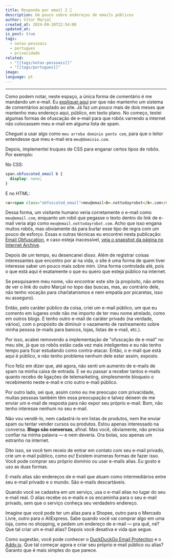 ```yaml
---
title: Responda por email 2 📩
description: Um pouco sobre endereços de emails públicos
author: Vítor Marçal
created_at: 2024-09-20T22:54:00
updated_at: 
is_post: true
tags:
  - notas-pessoais
  - portugues
  - privacidade
related:
  - "[[tags/notas-pessoais]]"
  - "[[tags/portugues]]"
image: 
language: pt
---
```

----

Como podem notar, neste espaço, a única forma de comentário é me mandando um e-mail. Eu [expliquei aqui](responda-por-email) por que não mantenho um sistema de comentários acoplado ao site. Já faz um pouco mais de dois meses que mantenho meu endereço aqui, público, em texto plano. No começo, testei algumas formas de ofuscação de e-mail para que robôs varrendo a internet não colocassem meu e-mail em alguma lista de spam.

Cheguei a usar algo como `meu arroba dominio ponto com`, para que o leitor entendesse que meu e-mail era `meu@dominio.com`.

Depois, implementei truques de CSS para enganar certos tipos de robôs. Por exemplo:

No CSS:
```css
span.obfuscated_email b {  
  display: none;  
}
```

E no HTML:
```html
<a><span class="obfuscated_email">meu@email<b>.nottodayrobot</b>.com</span></a>
```

Dessa forma, um visitante humano veria corretamente o e-mail como `meu@email.com`, enquanto um robô que pegasse o texto dentro do link de e-mail veria algo como `meu@email.nottodayrobot.com`. Acho que isso engana muitos robôs, mas obviamente dá para burlar esse tipo de regra com um pouco de esforço. Essas e outras técnicas eu encontrei nesta publicação: [Email Obfuscation](https://spencermortensen.com/articles/email-obfuscation/), e caso esteja inacessível, [veja o snapshot da página no Internet Archive](https://web.archive.org/web/20240316214801/https://spencermortensen.com/articles/email-obfuscation/).

Depois de um tempo, eu desencanei disso. Além de registrar coisas interessantes que encontro por aí na vida, o site é uma forma de quem tiver interesse saber um pouco mais sobre mim. Uma forma controlada até, pois o que está aqui é exatamente o que eu quero que esteja público na internet.

Se pesquisarem meu nome, vão encontrar este site (a propósito, não antes de ver o link do outro Marçal no topo das buscas, mas, ao contrário dele, não tenho vocação para charlatanismos e nem empatia por picaretas, isso eu asseguro).

Então, pelo caráter público da coisa, criei um e-mail público, um que eu comento em lugares onde não me importo de ter meu nome atrelado, como em outros blogs. E tenho outro e-mail de caráter privado (na verdade, vários), com o propósito de diminuir o vazamento de rastreamento sobre minha pessoa (e-mails para bancos, lojas, listas de e-mail, etc.).

Por isso, acabei removendo a implementação de "ofuscação de e-mail" no meu site, já que os robôs estão cada vez mais inteligentes e eu não tenho tempo para ficar estudando como contra-atacar. Então, o e-mail que está aqui é público, e não tenho problema nenhum dele estar assim, exposto.

Fico feliz em dizer que, até agora, não senti um aumento de e-mails de spam na minha caixa de entrada. E se eu passar a receber tantos e-mails quanto recebo de ligações de telemarketing, simplesmente bloqueio o recebimento neste e-mail e crio outro e-mail público.

Por outro lado, sei que, assim como eu me preocupo com privacidade, muitas pessoas também têm essa preocupação e talvez deixem de me enviar um e-mail de resposta para não expor seu próprio e-mail. Bom, não tenho interesse nenhum no seu e-mail.

Não vou vendê-lo, nem cadastrá-lo em listas de produtos, nem lhe enviar spam ou tentar vender cursos ou produtos. Estou apenas interessado na conversa. **Blogs são conversas**, afinal. Mas você, obviamente, não precisa confiar na minha palavra — e nem deveria. Ora bolas, sou apenas um estranho na internet.

Dito isso, se você tem receio de entrar em contato com seu e-mail privado, crie um e-mail público, como eu! Existem inúmeras formas de fazer isso. Você pode comprar seu próprio domínio ou usar e-mails alias. Eu gosto e uso as duas formas.

E-mails alias são endereços de e-mail que atuam como intermediários entre seu e-mail privado e o mundo. São e-mails descartáveis.

Quando você se cadastra em um serviço, usa o e-mail alias no lugar do seu e-mail real. O alias recebe os e-mails e os encaminha para o seu e-mail privado, sem que o serviço conheça seu verdadeiro endereço.

Imagine que você pode ter um alias para a Shopee, outro para o Mercado Livre, outro para o AliExpress. Sabe quando você vai comprar algo em uma loja, como no shopping, e pedem um endereço de e-mail — pra quê, né? Que tal criar um e-mail alias? Depois você desativa e vida que segue.

Como sugestão, você pode conhecer o [DuckDuckGo Email Protection](https://duckduckgo.com/email/) e o [Addy.io](https://addy.io/). Que tal começar agora e criar seu próprio e-mail público ou alias? Garanto que é mais simples do que parece.
